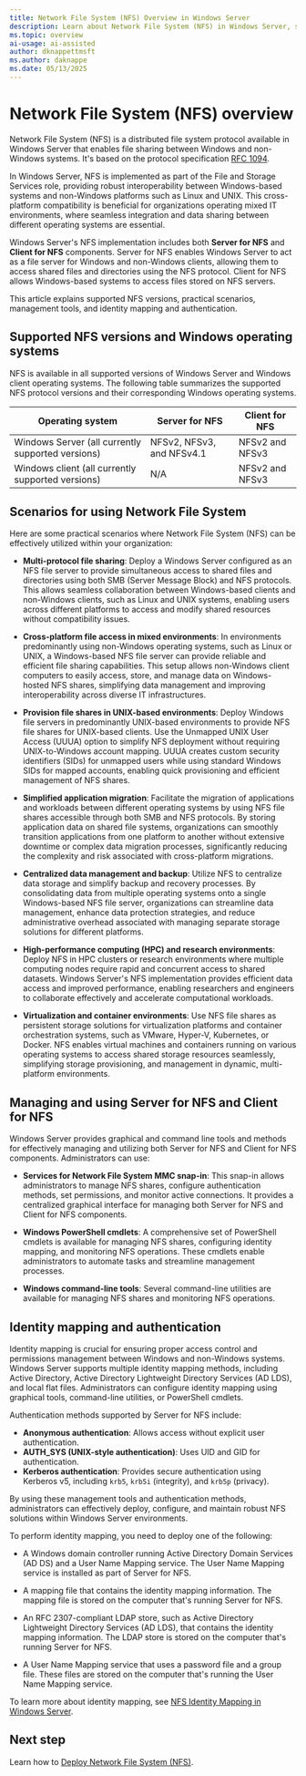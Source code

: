 ```yaml
---
title: Network File System (NFS) Overview in Windows Server
description: Learn about Network File System (NFS) in Windows Server, supported versions, and how it enables file sharing across platforms. Discover deployment benefits.
ms.topic: overview
ai-usage: ai-assisted
author: dknappettmsft
ms.author: daknappe
ms.date: 05/13/2025
---
```


# Network File System (NFS) overview

Network File System (NFS) is a distributed file system protocol available in Windows Server that enables file sharing between Windows and non-Windows systems. It's based on the protocol specification [RFC 1094](https://datatracker.ietf.org/doc/html/rfc1094).

In Windows Server, NFS is implemented as part of the File and Storage Services role, providing robust interoperability between Windows-based systems and non-Windows platforms such as Linux and UNIX. This cross-platform compatibility is beneficial for organizations operating mixed IT environments, where seamless integration and data sharing between different operating systems are essential.

Windows Server's NFS implementation includes both **Server for NFS** and **Client for NFS** components. Server for NFS enables Windows Server to act as a file server for Windows and non-Windows clients, allowing them to access shared files and directories using the NFS protocol. Client for NFS allows Windows-based systems to access files stored on NFS servers.

This article explains supported NFS versions, practical scenarios, management tools, and identity mapping and authentication.

## Supported NFS versions and Windows operating systems

NFS is available in all supported versions of Windows Server and Windows client operating systems. The following table summarizes the supported NFS protocol versions and their corresponding Windows operating systems.

| Operating system | Server for NFS | Client for NFS |
|--|--|--|
| Windows Server (all currently supported versions) | NFSv2, NFSv3, and NFSv4.1 | NFSv2 and NFSv3 |
| Windows client (all currently supported versions) | N/A | NFSv2 and NFSv3 |

## Scenarios for using Network File System

Here are some practical scenarios where Network File System (NFS) can be effectively utilized within your organization:

- **Multi-protocol file sharing**: Deploy a Windows Server configured as an NFS file server to provide simultaneous access to shared files and directories using both SMB (Server Message Block) and NFS protocols. This allows seamless collaboration between Windows-based clients and non-Windows clients, such as Linux and UNIX systems, enabling users across different platforms to access and modify shared resources without compatibility issues.

- **Cross-platform file access in mixed environments**: In environments predominantly using non-Windows operating systems, such as Linux or UNIX, a Windows-based NFS file server can provide reliable and efficient file sharing capabilities. This setup allows non-Windows client computers to easily access, store, and manage data on Windows-hosted NFS shares, simplifying data management and improving interoperability across diverse IT infrastructures.

- **Provision file shares in UNIX-based environments**: Deploy Windows file servers in predominantly UNIX-based environments to provide NFS file shares for UNIX-based clients. Use the Unmapped UNIX User Access (UUUA) option to simplify NFS deployment without requiring UNIX-to-Windows account mapping. UUUA creates custom security identifiers (SIDs) for unmapped users while using standard Windows SIDs for mapped accounts, enabling quick provisioning and efficient management of NFS shares.

- **Simplified application migration**: Facilitate the migration of applications and workloads between different operating systems by using NFS file shares accessible through both SMB and NFS protocols. By storing application data on shared file systems, organizations can smoothly transition applications from one platform to another without extensive downtime or complex data migration processes, significantly reducing the complexity and risk associated with cross-platform migrations.

- **Centralized data management and backup**: Utilize NFS to centralize data storage and simplify backup and recovery processes. By consolidating data from multiple operating systems onto a single Windows-based NFS file server, organizations can streamline data management, enhance data protection strategies, and reduce administrative overhead associated with managing separate storage solutions for different platforms.

- **High-performance computing (HPC) and research environments**: Deploy NFS in HPC clusters or research environments where multiple computing nodes require rapid and concurrent access to shared datasets. Windows Server's NFS implementation provides efficient data access and improved performance, enabling researchers and engineers to collaborate effectively and accelerate computational workloads.

- **Virtualization and container environments**: Use NFS file shares as persistent storage solutions for virtualization platforms and container orchestration systems, such as VMware, Hyper-V, Kubernetes, or Docker. NFS enables virtual machines and containers running on various operating systems to access shared storage resources seamlessly, simplifying storage provisioning, and management in dynamic, multi-platform environments.

## Managing and using Server for NFS and Client for NFS

Windows Server provides graphical and command line tools and methods for effectively managing and utilizing both Server for NFS and Client for NFS components. Administrators can use:

- **Services for Network File System MMC snap-in**: This snap-in allows administrators to manage NFS shares, configure authentication methods, set permissions, and monitor active connections. It provides a centralized graphical interface for managing both Server for NFS and Client for NFS components.

- **Windows PowerShell cmdlets**: A comprehensive set of PowerShell cmdlets is available for managing NFS shares, configuring identity mapping, and monitoring NFS operations. These cmdlets enable administrators to automate tasks and streamline management processes.

- **Windows command-line tools**: Several command-line utilities are available for managing NFS shares and monitoring NFS operations.

## Identity mapping and authentication

Identity mapping is crucial for ensuring proper access control and permissions management between Windows and non-Windows systems. Windows Server supports multiple identity mapping methods, including Active Directory, Active Directory Lightweight Directory Services (AD LDS), and local flat files. Administrators can configure identity mapping using graphical tools, command-line utilities, or PowerShell cmdlets.

Authentication methods supported by Server for NFS include:

- **Anonymous authentication**: Allows access without explicit user authentication.
- **AUTH_SYS (UNIX-style authentication)**: Uses UID and GID for authentication.
- **Kerberos authentication**: Provides secure authentication using Kerberos v5, including `krb5`, `krb5i` (integrity), and `krb5p` (privacy).

By using these management tools and authentication methods, administrators can effectively deploy, configure, and maintain robust NFS solutions within Windows Server environments.

To perform identity mapping, you need to deploy one of the following:

- A Windows domain controller running Active Directory Domain Services (AD DS) and a User Name Mapping service. The User Name Mapping service is installed as part of Server for NFS.
  
- A mapping file that contains the identity mapping information. The mapping file is stored on the computer that's running Server for NFS.
  
- An RFC 2307-compliant LDAP store, such as Active Directory Lightweight Directory Services (AD LDS), that contains the identity mapping information. The LDAP store is stored on the computer that's running Server for NFS.

- A User Name Mapping service that uses a password file and a group file. These files are stored on the computer that's running the User Name Mapping service.

To learn more about identity mapping, see [NFS Identity Mapping in Windows Server](https://techcommunity.microsoft.com/blog/filecab/nfs-identity-mapping-in-windows-server-2012/424602).

## Next step

Learn how to [Deploy Network File System (NFS)](deploy-nfs.md).
